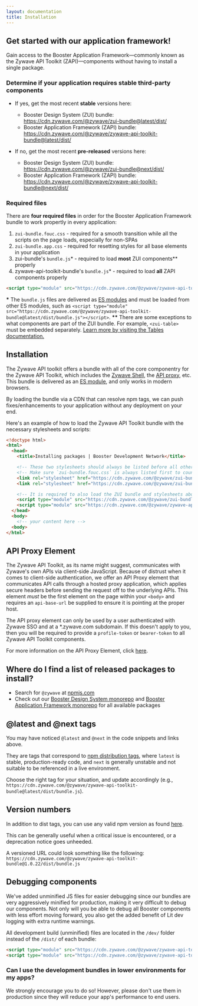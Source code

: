 ```yaml
---
layout: documentation
title: Installation
---
```

## Get started with our application framework!

Gain access to the Booster Application Framework—commonly known as the Zywave API Toolkit (ZAPI)—components without having to install a single package.

<docs-spacer size="small"></docs-spacer>

### Determine if your application requires stable third-party components

* If yes, get the most recent **stable** versions here:

  * Booster Design System (ZUI) bundle: <https://cdn.zywave.com/@zywave/zui-bundle@latest/dist/>
  * Booster Application Framework (ZAPI) bundle: <https://cdn.zywave.com/@zywave/zywave-api-toolkit-bundle@latest/dist/>
* If no, get the most recent **pre-released** versions here:

  * Booster Design System (ZUI) bundle: <https://cdn.zywave.com/@zywave/zui-bundle@next/dist/>
  * Booster Application Framework (ZAPI) bundle: <https://cdn.zywave.com/@zywave/zywave-api-toolkit-bundle@next/dist/>

<docs-spacer size="small"></docs-spacer>

### Required files

There are **four required files** in order for the Booster Application Framework bundle to work propertly in every application:

1. `zui-bundle.fouc.css` - required for a smooth transition while all the scripts on the page loads, especially for non-SPAs
2. `zui-bundle.app.css` - required for resetting styles for all base elements in your application
3. zui-bundle's `bundle.js`* - required to load **most** ZUI components\*\* properly
4. zywave-api-toolkit-bundle's `bundle.js`* - required to load **all** ZAPI components properly

```html
<script type="module" src="https://cdn.zywave.com/@zywave/zywave-api-toolkit-bundle@latest/dist/bundle.js"></script>
```

<docs-spacer size="small"></docs-spacer>

<docs-note><strong>*</strong> The `bundle.js` files are delivered as [ES modules](https://developer.mozilla.org/en-US/docs/Web/JavaScript/Guide/Modules) and must be loaded from other ES modules, such as `<script type="module" src="https://cdn.zywave.com/@zywave/zywave-api-toolkit-bundle@latest/dist/bundle.js"></script>`.
<strong>\*\*</strong> There are some exceptions to what components are part of the ZUI bundle. For example, `<zui-table>` must be embedded separately. [Learn more by visiting the Tables documentation.](/design-system/components/tables/)</docs-note>

<docs-spacer></docs-spacer>

## Installation

The Zywave API toolkit offers a bundle with all of the core componentry for the Zywave API Toolkit, which includes the [Zywave Shell](/application-framework/components/shell/), the [API proxy](/application-framework/components/api-proxy/), etc. This bundle is delivered as an [ES module](https://developer.mozilla.org/en-US/docs/Web/JavaScript/Guide/Modules), and only works in modern browsers.

By loading the bundle via a CDN that can resolve npm tags, we can push fixes/enhancements to your application without any deployment on your end.

Here's an example of how to load the Zywave API Toolkit bundle with the necessary stylesheets and scripts:

```html
<!doctype html>
<html>
  <head>
    <title>Installing packages | Booster Development Network</title>

    <!-- These two stylesheets should always be listed before all other application styles -->
    <!-- Make sure `zui-bundle.fouc.css` is always listed first to counter FOUC -->
    <link rel="stylesheet" href="https://cdn.zywave.com/@zywave/zui-bundle@latest/dist/css/zui-bundle.fouc.css" />
    <link rel="stylesheet" href="https://cdn.zywave.com/@zywave/zui-bundle@latest/dist/css/zui-bundle.app.css" />

    <!-- It is required to also load the ZUI bundle and stylesheets above, especially for Zywave Shell usage -->
    <script type="module" src="https://cdn.zywave.com/@zywave/zui-bundle@latest/dist/bundle.js"></script>
    <script type="module" src="https://cdn.zywave.com/@zywave/zywave-api-toolkit-bundle@latest/dist/bundle.js"></script>
  </head>
  <body>
    <!-- your content here -->
  <body>
</html>
```

<docs-spacer></docs-spacer>

## API Proxy Element

The Zywave API Toolkit, as its name might suggest, communicates with Zywave's own APIs via client-side JavaScript. Because of distrust when it comes to client-side authentication, we offer an API Proxy element that communicates API calls through a hosted proxy application, which applies secure headers before sending the request off to the underlying APIs. This element *must* be the first element on the page within your `<body>` and requires an `api-base-url` be supplied to ensure it is pointing at the proper host.

<docs-spacer size="small"></docs-spacer>

<docs-note>The API proxy element can only be used by a user authenticated with Zywave SSO and at a *.zywave.com subdomain. If this doesn't apply to you, then you will be required to provide a `profile-token` or `bearer-token` to all Zywave API Toolkit components. </docs-note>

<docs-spacer size="small"></docs-spacer>

For more information on the API Proxy Element, click [here](/application-framework/components/api-proxy/).

<docs-spacer></docs-spacer>

## Where do I find a list of released packages to install?

* Search for `@zywave` at [npmjs.com](https://www.npmjs.com/search?q=%40zywave)
* Check out our [Booster Design System monorepo](https://gitlab.com/zywave/devkit/web-sdk/zui) and [Booster Application Framework monorepo](https://gitlab.com/zywave/devkit/web-sdk/zywave-api-toolkit) for all available packages

<docs-spacer></docs-spacer>

## @latest and @next tags

You may have noticed `@latest` and `@next` in the code snippets and links above.

They are tags that correspond to [npm distribution tags](https://docs.npmjs.com/cli/v7/commands/npm-dist-tag), where `latest` is stable, production-ready code, and `next` is generally unstable and not suitable to be referenced in a live environment.

Choose the right tag for your situation, and update accordingly (e.g., `https://cdn.zywave.com/@zywave/zywave-api-toolkit-bundle@latest/dist/bundle.js`).

<docs-spacer></docs-spacer>

## Version numbers

In addition to dist tags, you can use any valid npm version as found [here](https://www.npmjs.com/package/@zywave/zywave-api-toolkit-bundle).

This can be generally useful when a critical issue is encountered, or a deprecation notice goes unheeded.

A versioned URL could look something like the following:\
`https://cdn.zywave.com/@zywave/zywave-api-toolkit-bundle@1.0.22/dist/bundle.js`

<docs-spacer></docs-spacer>

## Debugging components

We've added unminified JS files for easier debugging since our bundles are very aggressively minified for production, making it very difficult to debug our components. Not only will you be able to debug all Booster components with less effort moving forward, you also get the added benefit of Lit dev logging with extra runtime warnings.

All development build (unminified) files are located in the `/dev/` folder instead of the `/dist/` of each bundle:

```html
<script type="module" src="https://cdn.zywave.com/@zywave/zywave-api-toolkit-bundle@latest/dev/bundle.js"></script>
<script type="module" src="https://cdn.zywave.com/@zywave/zywave-api-toolkit-bundle@latest/dev/components/api-proxy.js"></script>
```

<docs-spacer size="small"></docs-spacer>

### Can I use the development bundles in lower environments for my apps?

We strongly encourage you to do so! However, please don't use them in production since they will reduce your app's performance to end users.